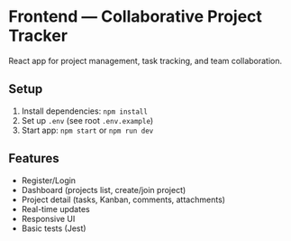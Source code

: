 # Frontend — Collaborative Project Tracker

React app for project management, task tracking, and team collaboration.

## Setup
1. Install dependencies: `npm install`
2. Set up `.env` (see root `.env.example`)
3. Start app: `npm start` or `npm run dev`

## Features
- Register/Login
- Dashboard (projects list, create/join project)
- Project detail (tasks, Kanban, comments, attachments)
- Real-time updates
- Responsive UI
- Basic tests (Jest)
